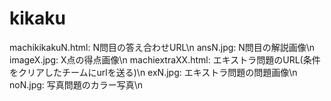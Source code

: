 # kikaku
machikikakuN.html: N問目の答え合わせURL\n
ansN.jpg: N問目の解説画像\n
imageX.jpg: X点の得点画像\n
machiextraXX.html: エキストラ問題のURL(条件をクリアしたチームにurlを送る)\n
exN.jpg: エキストラ問題の問題画像\n
noN.jpg: 写真問題のカラー写真\n
